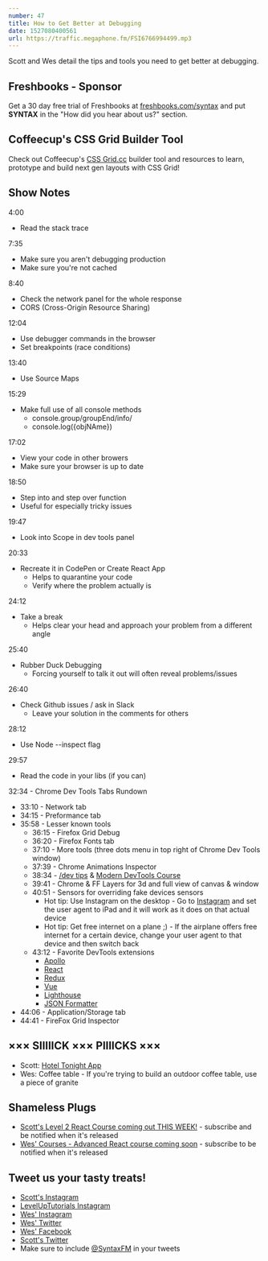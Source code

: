```yaml
---
number: 47
title: How to Get Better at Debugging
date: 1527080400561
url: https://traffic.megaphone.fm/FSI6766994499.mp3
---
```


Scott and Wes detail the tips and tools you need to get better at debugging.

## Freshbooks - Sponsor

Get a 30 day free trial of Freshbooks at [freshbooks.com/syntax](https://freshbooks.com/syntax) and put **SYNTAX** in the "How did you hear about us?" section.

## Coffeecup's CSS Grid Builder Tool

Check out Coffeecup's [CSS Grid.cc](https://cssgrid.cc/) builder tool and resources to learn, prototype and build next gen layouts with CSS Grid!

## Show Notes

4:00
* Read the stack trace

7:35

* Make sure you aren't debugging production
* Make sure you're not cached

8:40

* Check the network panel for the whole response
* CORS (Cross-Origin Resource Sharing)

12:04

* Use debugger commands in the browser
* Set breakpoints (race conditions)

13:40

* Use Source Maps

15:29

* Make full use of all console methods
  * console.group/groupEnd/info/
  * console.log({objNAme})

17:02

* View your code in other browers
* Make sure your browser is up to date

18:50

* Step into and step over function
* Useful for especially tricky issues

19:47

* Look into Scope in dev tools panel

20:33

* Recreate it in CodePen or Create React App
  * Helps to quarantine your code
  * Verify where the problem actually is

24:12

* Take a break
  * Helps clear your head and approach your problem from a different angle

25:40

* Rubber Duck Debugging
  * Forcing yourself to talk it out will often reveal problems/issues

26:40

* Check Github issues / ask in Slack
  * Leave your solution in the comments for others

28:12

* Use Node --inspect flag

29:57

* Read the code in your libs (if you can)

32:34 - Chrome Dev Tools Tabs Rundown

* 33:10 - Network tab
* 34:15 - Preformance tab
* 35:58 - Lesser known tools
  * 36:15 - Firefox Grid Debug
  * 36:20 - Firefox Fonts tab
  * 37:10 - More tools (three dots menu in top right of Chrome Dev Tools window)
  * 37:39 - Chrome Animations Inspector
  * 38:34 - [/dev tips](https://umaar.com/dev-tips/) & [Modern DevTools Course](https://moderndevtools.com/)
  * 39:41 - Chrome & FF Layers for 3d and full view of canvas & window
  * 40:51 - Sensors for overriding fake devices sensors
    * Hot tip: Use Instagram on the desktop - Go to [Instagram](https://instagram.com) and set the user agent to iPad and it will work as it does on that actual device
    * Hot tip: Get free internet on a plane ;) - If the airplane offers free internet for a certain device, change your user agent to that device and then switch back
  * 43:12 - Favorite DevTools extensions
    * [Apollo](https://chrome.google.com/webstore/detail/apollo-client-developer-t/jdkknkkbebbapilgoeccciglkfbmbnfm?hl=en)
    * [React](https://chrome.google.com/webstore/detail/react-developer-tools/fmkadmapgofadopljbjfkapdkoienihi?hl=en)
    * [Redux](https://chrome.google.com/webstore/detail/redux-devtools/lmhkpmbekcpmknklioeibfkpmmfibljd?hl=en)
    * [Vue](https://chrome.google.com/webstore/detail/vuejs-devtools/nhdogjmejiglipccpnnnanhbledajbpd?hl=en)
    * [Lighthouse](https://chrome.google.com/webstore/detail/lighthouse/blipmdconlkpinefehnmjammfjpmpbjk?hl=en)
    * [JSON Formatter](https://chrome.google.com/webstore/detail/json-formatter/bcjindcccaagfpapjjmafapmmgkkhgoa?hl=en)
* 44:06 - Application/Storage tab
* 44:41 - FireFox Grid Inspector

## ××× SIIIIICK ××× PIIIICKS ×××

* Scott: [Hotel Tonight App](https://www.hoteltonight.com/)
* Wes: Coffee table - If you're trying to build an outdoor coffee table, use a piece of granite

## Shameless Plugs

* [Scott's Level 2 React Course coming out THIS WEEK!](https://LevelUpTutorials.com/store) - subscribe and be notified when it's released
* [Wes' Courses - Advanced React course coming soon](https://wesbos.com/courses/) - subscribe to be notified when it's released

## Tweet us your tasty treats!

* [Scott's Instagram](https://www.instagram.com/stolinski/)
* [LevelUpTutorials Instagram](https://www.instagram.com/LevelUpTutorials/)
* [Wes' Instagram](https://www.instagram.com/wesbos/)
* [Wes' Twitter](https://twitter.com/wesbos)
* [Wes' Facebook](https://www.facebook.com/wesbos.developer)
* [Scott's Twitter](https://twitter.com/stolinski)
* Make sure to include [@SyntaxFM](https://twitter.com/SyntaxFM) in your tweets
